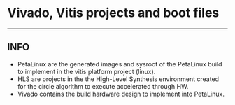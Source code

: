 # Vivado, Vitis projects and boot files
___
## INFO
* PetaLinux are the generated images and sysroot of the PetaLinux build to implement in the vitis platform project (linux).
* HLS are projects in the the High-Level Synthesis environment created for the circle algorithm to execute accelerated through HW.
* Vivado contains the build hardware design to implement into PetaLinux.
